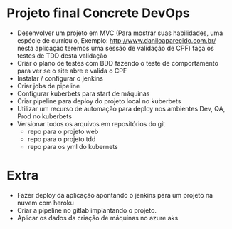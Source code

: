 # Projeto final Concrete DevOps 
 
- Desenvolver um projeto em MVC (Para mostrar suas habilidades, uma espécie de currículo, Exemplo: http://www.daniloaparecido.com.br/ nesta aplicação teremos uma sessão de validação de CPF) faça os testes de TDD desta validação <br>
- Criar o plano de testes com BDD fazendo o teste de comportamento para ver se o site abre e valida o CPF <br>
- Instalar / configurar o jenkins <br>
- Criar jobs de pipeline <br>
- Configurar kuberbets para start de máquinas <br>
- Criar pipeline para deploy do projeto local no kuberbets <br>
- Utilizar um recurso de automação para deploy nos ambientes Dev, QA, Prod no kuberbets <br>
- Versionar todos os arquivos em repositórios do git <br>
  - repo para o projeto web <br>
  - repo para o projeto tdd <br>
  - repo para os yml do kubernets <br>
 
# Extra 
 
- Fazer deploy da aplicação apontando o jenkins para um projeto na nuvem com heroku <br>
- Criar a pipeline no gitlab implantando o projeto. <br>
- Aplicar os dados da criação de máquinas no azure aks  <br>
